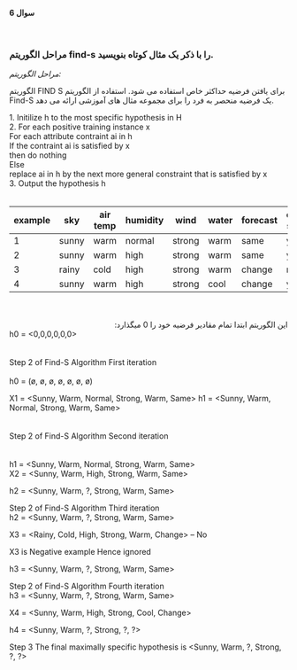 **سوال 6**<br>
<br>
<br>
### مراحل الگوریتم find-s را با ذکر یک مثال کوتاه بنویسید.
*مراحل الگوریتم:*

الگوریتم
FIND S برای یافتن فرضیه حداکثر خاص استفاده می شود. استفاده از الگوریتم Find-S یک فرضیه منحصر به فرد را برای مجموعه مثال های آموزشی ارائه می دهد.

<div dir="ltr"> 
  1. Initilize h to the most specific hypothesis in H<br>
2. For each positive training instance x<br>
      For each attribute contraint ai in h<br>
          If the contraint ai is satisfied by x<br>
              then do nothing<br>
          Else<br>
              replace ai in h by the next more general constraint that is satisfied by x<br>
3. Output the hypothesis h<br>
  </div>
  <br>

| example|   sky     |air temp| humidity          |      wind           | water      |forecast  | enjoy sport|
|--------|-----------|-------|--------------------|---------------------|------------|----------|------------|
| 1      | sunny      | warm   | normal                |  strong                | warm        | same     |    yes|
| 2      | sunny       | warm   | high                 | strong                  | warm        | same       |yes|
| 3      | rainy       | cold   | high                | strong                 | warm        | change      |no|
| 4      | sunny       | warm   | high                | strong                 | cool        | change      |yes|

<br>
<br>
<div dir="rtl">
 این الگوریتم ابتدا تمام مقادیر فرضیه خود را 0 میگذارد:
  </div>
  <div dir="ltr">
  h0 = <0,0,0,0,0,0>
    </div>
  <br>
  <br>
  Step 2 of Find-S Algorithm First iteration
  <br>
  <br>
  h0 = (ø, ø, ø, ø, ø, ø, ø)

X1 = <Sunny, Warm, Normal, Strong, Warm, Same>
h1 = <Sunny, Warm, Normal, Strong, Warm, Same>
  <br><br><br>
  Step 2 of Find-S Algorithm Second iteration
  <br><br><br>
h1 = <Sunny, Warm, Normal, Strong, Warm, Same><br>
X2 = <Sunny, Warm, High, Strong, Warm, Same><br>


 h2 = <Sunny, Warm, ?, Strong, Warm, Same><br>

Step 2 of Find-S Algorithm Third iteration<br>
h2 = <Sunny, Warm, ?, Strong, Warm, Same><br>

X3 = <Rainy, Cold, High, Strong, Warm, Change> – No

X3 is Negative example Hence ignored<br>

h3 = <Sunny, Warm, ?, Strong, Warm, Same>

Step 2 of Find-S Algorithm Fourth iteration<br>
h3 = <Sunny, Warm, ?, Strong, Warm, Same>

X4 = <Sunny, Warm, High, Strong, Cool, Change>

h4 = <Sunny, Warm, ?, Strong, ?, ?>

Step 3
The final maximally specific hypothesis is <Sunny, Warm, ?, Strong, ?, ?>
